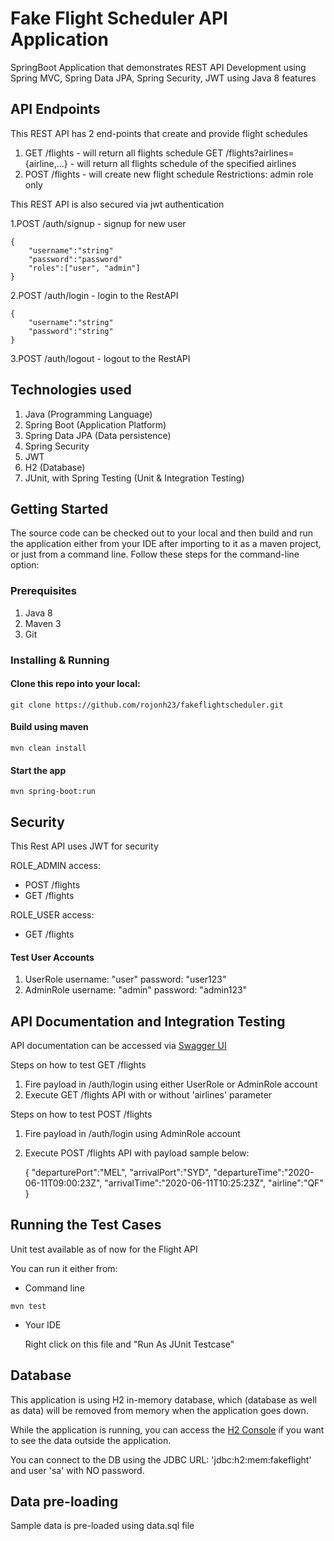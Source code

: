 # Fake Flight Scheduler API Application

SpringBoot Application that demonstrates REST API Development using Spring MVC, Spring Data JPA, Spring Security, JWT using Java 8 features

## API Endpoints

This REST API has 2 end-points that create and provide flight schedules

1. GET /flights - will return all flights schedule
   GET /flights?airlines={airline,...} - will return all flights schedule of the specified airlines
2. POST /flights - will create new flight schedule
	Restrictions: admin role only

This REST API is also secured via jwt authentication

1.POST /auth/signup - signup for new user

	{
		"username":"string"
		"password":"password"
		"roles":["user", "admin"]
	}
2.POST /auth/login - login to the RestAPI

	{
		"username":"string"
		"password":"string"
	}
3.POST /auth/logout - logout to the RestAPI

## Technologies used

1. Java (Programming Language)
2. Spring Boot (Application Platform)
3. Spring Data JPA (Data persistence)
4. Spring Security
5. JWT
6. H2 (Database)
7. JUnit, with Spring Testing (Unit & Integration Testing)

## Getting Started

The source code can be checked out to your local and then build and run the application either from your IDE after importing to it as a maven project, or just from a command line. Follow these steps for the command-line option:

### Prerequisites
1. Java 8
2. Maven 3
3. Git

### Installing & Running

#### Clone this repo into your local:

```
git clone https://github.com/rojonh23/fakeflightscheduler.git
```

####  Build using maven

```
mvn clean install
```

#### Start the app

```
mvn spring-boot:run
```

## Security

This Rest API uses JWT for security

ROLE_ADMIN access:
 - POST /flights
 - GET /flights

ROLE_USER access:
 - GET /flights


#### Test User Accounts
1. UserRole
	username: "user"
	password: "user123"
2. AdminRole
	username: "admin"
	password: "admin123"

## API Documentation and Integration Testing

API documentation can be accessed via [Swagger UI](http://localhost:8080/swagger-ui/)

Steps on how to test GET /flights
1. Fire payload in /auth/login using either UserRole or AdminRole account
2. Execute GET /flights API with or without 'airlines' parameter

Steps on how to test POST /flights
1. Fire payload in /auth/login using AdminRole account
2. Execute POST /flights API with payload sample below:

	{
	    "departurePort":"MEL",
	    "arrivalPort":"SYD",
	    "departureTime":"2020-06-11T09:00:23Z",
	    "arrivalTime":"2020-06-11T10:25:23Z",
	    "airline":"QF"
	}

## Running the Test Cases

Unit test available as of now for the Flight API

You can run it either from:

- Command line

```
mvn test
```

- Your IDE


	Right click on this file and "Run As JUnit Testcase"


## Database

This application is using H2 in-memory database, which (database as well as data) will be removed from memory when the application goes down.

While the application is running, you can access the [H2 Console](http://localhost:8080/h2-ui) if you want to see the data outside the application.

You can connect to the DB using the JDBC URL: 'jdbc:h2:mem:fakeflight' and user 'sa' with NO password.


## Data pre-loading

Sample data is pre-loaded using data.sql file
